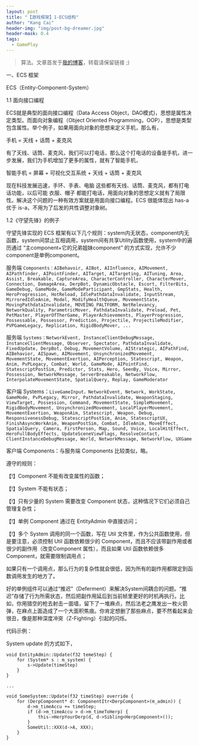 ```yaml
---
layout: post
title: "【游戏框架】1-ECS结构"
author: "Kang Cai"
header-img: "img/post-bg-dreamer.jpg"
header-mask: 0.4
tags:
  - GamePlay
---
```


> 算法。文章首发于[我的博客](https://kangcai.github.io)，转载请保留链接 ;)

一、ECS 框架

ECS（Entity-Component-System）

1.1 面向接口编程

ECS就是典型的面向接口编程（Data Access Object，DAO模式)，思想是属性决定类型。而面向对象编程（Object Oriented Programming，OOP），思想是类型包含属性。举个例子，如果用面向对象的思想来定义手机，那么有，

手机 = 天线 + 话筒 + 麦克风

有了天线、话筒、麦克风，我们可以打电话，那么这个打电话的设备是手机，进一步发展，我们为手机增加了更多的属性，就有了智能手机，

智能手机 = 屏幕 + 可视化交互系统 + 天线 + 话筒 + 麦克风

现在科技发展迅速，手环、手表、电脑 这些都有天线、话筒、麦克风，都有打电话功能，以后可能 衣服、帽子 都能打电话，用面向对象的思想定义就有了局限性。解决这个问题的一种有效方案就是用面向接口编程。ECS 很能体现出 has-a 优于 is-a，不用为了后发的共性调整对象树。

1.2《守望先锋》的例子

守望先锋实现的 ECS 框架有以下几个规则：system内无状态，component内无函数，system间禁止互相调用，system间有共享Utility函数使用，system中的遍历通过 “主component+它的兄弟姐妹component” 的方式实现，允许不少component是单例component。

服务端 `Components：AIBehavoir, AIBot, AIInfluence, AIMovement, AIPathfinder, AIPointFinder, AITarget, AITargeting, AITuning, Area, Assist, Breakable, CaptureArea, CharacterController, CharacterMover, Connection, DamageArea, DerpBot, DynamicObstacle, Escort, FilterBits, GameDebug, GameMode, GameModeParticipant, GmpStats, Health, HeroProgression, HotReload, IdlePathdataInvalidate, InputStream, MirroredIdleAnim, Model, ModifyHealthQueue, MovementState, MovingPathdataInvalidate, MOVEING_PALTFORM, NetRelevancy, NetworkQuality, ParametricMover, PathdataInvalidate, Preload, Pet, PetMaster, PlayerOfTherGame, PlayerAchievements, PlayerProgression, Possessable, Possessor, Prediction, Projectile, ProjectileModifier, PVPGameLegacy, Replication, RigidBodyMover, ...`

服务端 `Systems：NetworkEvent, InstanceClientDebugMessage, InstanceClientMessage, Observer, Spectator, PathdataInvalidate, FixedUpdate, DerpBot, Debug, MovementVolume, AIStrategic, AIPathFind, AIBehavior, AISpawn, AIMovement, UnsynchronizedMovement, MovementState, MovementExertion, AIPerception, Statescript, Weapon, Anim, PvPLegacy, Combat, World, GameMode, AIPointFind, StatescriptPostSim, Predictor, Stats, Hero, SeenBy, Voice, Mirror, Possession, NetworkMessage, ServerBreakable, NetworkFlow, InterpolateMovementState, SpatialQuery, Replay, GameModerator`

客户端 Systems：`LiveGameInput，NetworkEvent, Network, WorkState, GameMode, PvPLegacy, Mirror, PathdataInvalidate, WeaponStaging, ViewTarget, Possession, Command, MovementState, SimpleMovement, RigidBodyMovement, UnsynchronizedMovement, LocalPlayerMovement, MovementExertion, WeaponAim, Statescript, Weapon, Debug, ResponsivenessDebug, StatescriptPostSim, Anim, StatescriptUX, FinishAsyncWorkAnim, WeaponPostSim, Combat, IdleAnim, MoveEffect, SpatialQuery, Camera, FirstPerson, Map, Sound, Voice, LocalHitEffect, HeroFullBodyEffects, UpdateSceneViewFlags, ResolveContact, ClientInstanceDebugMessage, World, NetworkMessage, NetworkFlow, UXGame`

客户端 Components：与服务端 Components 比较类似，略。

遵守的规则：

【!】Component 不能有改变属性的函数；

【!】System 不能有状态；

【!】只有少量的 System 需要改变 Component 状态，这种情况下它们必须自己管理复杂性；

【!】单例 Component 通过在 EntityAdmin 中直接访问；

【!】多个 System 调用的同一个函数，写在 Util 文件里，作为公共函数使用，但是要注意，必须控制 Util 函数依赖很少的 Component，而且不应该带副作用或者很少的副作用（改变Component 属性），而且如果 Util 函数依赖很多 Component，就需要限制调用点；

如果只有一个调用点，那么行为的复杂性就会很低，因为所有的副作用都限定到函数调用发生的地方了。

好的单例组件可以通过“推迟”（Deferment）来解决System间耦合的问题。“推迟”存储了行为所需状态，然后把副作用延后到当前帧里更好的时机再执行。比如，你用猎空的枪去射击一面墙，留下了一堆麻点，然后法老之鹰发出一枚火箭弹，在麻点上面造成了一个大面积焦痕。你肯定想删了那些麻点，要不然看起来会很丑，像是那种深度冲突（Z-Fighting）引起的闪烁。

代码示例：

System update 的方式如下，

```buildoutcfg
void EntityAdmin::Update(f32 temeStep) { 
    for (System* s : m_system) { 
        s->Update(timeStep) 
    } 
} 

... 

void SomeSystem::Update(f32 timeStep) override { 
    for (DerpComponent* d: ComponentItr<DerpComponent>(m_admin)) { 
        d->m_timeAccu += timeStep; 
        if (d->m_timeAccu > d->m_timeToHerp) { 
            this->HerpYourDerp(d, d->Sibling<HerpComponent>()); 
        } 
        SomeUtil::XXX(d->A, XXX); 
    } 
} 
```

